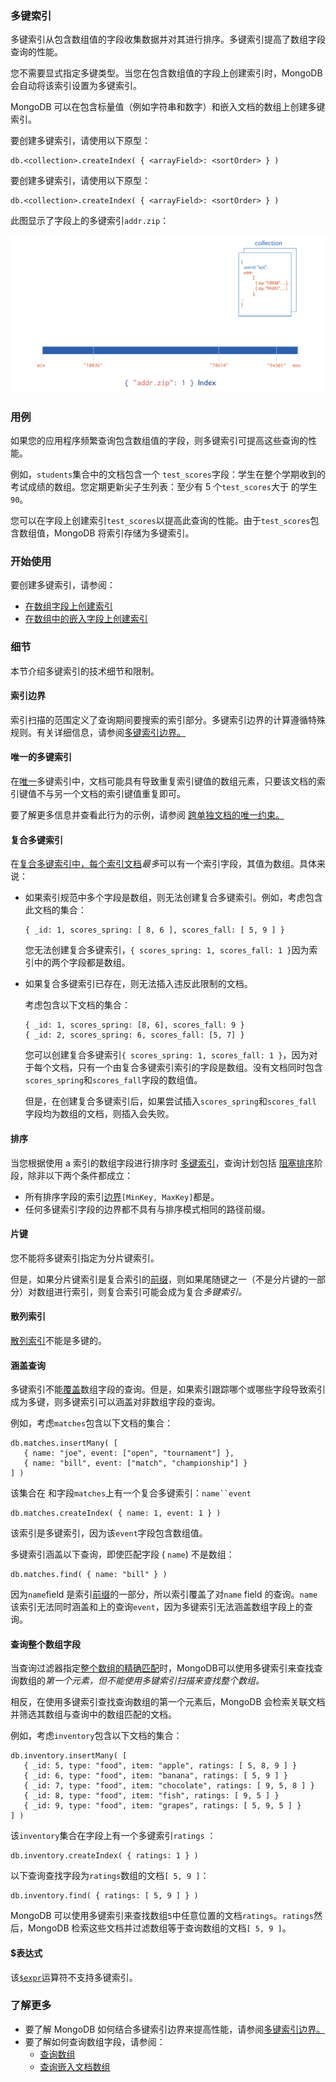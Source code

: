 ### 多键索引

多键索引从包含数组值的字段收集数据并对其进行排序。多键索引提高了数组字段查询的性能。

您不需要显式指定多键类型。当您在包含数组值的字段上创建索引时，MongoDB 会自动将该索引设置为多键索引。

MongoDB 可以在包含标量值（例如字符串和数字）和嵌入文档的数组上创建多键索引。

要创建多键索引，请使用以下原型：

```
db.<collection>.createIndex( { <arrayField>: <sortOrder> } )
```

要创建多键索引，请使用以下原型：

```
db.<collection>.createIndex( { <arrayField>: <sortOrder> } )
```

此图显示了字段上的多键索引`addr.zip`：

![多键索引](../../images/Multikey-Indexes.png)

### 用例

如果您的应用程序频繁查询包含数组值的字段，则多键索引可提高这些查询的性能。

例如，`students`集合中的文档包含一个 `test_scores`字段：学生在整个学期收到的考试成绩的数组。您定期更新尖子生列表：至少有 5 个`test_scores`大于 的学生`90`。

您可以在字段上创建索引`test_scores`以提高此查询的性能。由于`test_scores`包含数组值，MongoDB 将索引存储为多键索引。

### 开始使用

要创建多键索引，请参阅：

- [在数组字段上创建索引](https://www.mongodb.com/docs/v7.0/core/indexes/index-types/index-multikey/create-multikey-index-basic/#std-label-index-create-multikey-scalar)
- [在数组中的嵌入字段上创建索引](https://www.mongodb.com/docs/v7.0/core/indexes/index-types/index-multikey/create-multikey-index-embedded/#std-label-index-create-multikey-embedded)

### 细节

本节介绍多键索引的技术细节和限制。

#### 索引边界

索引扫描的范围定义了查询期间要搜索的索引部分。多键索引边界的计算遵循特殊规则。有关详细信息，请参阅[多键索引边界。](https://www.mongodb.com/docs/v7.0/core/indexes/index-types/index-multikey/multikey-index-bounds/#std-label-indexes-multikey-bounds)

#### 唯一的多键索引

在[唯一](https://www.mongodb.com/docs/v7.0/core/index-unique/#std-label-index-type-unique)多键索引中，文档可能具有导致重复索引键值的数组元素，只要该文档的索引键值不与另一个文档的索引键值重复即可。

要了解更多信息并查看此行为的示例，请参阅 [跨单独文档的唯一约束。](https://www.mongodb.com/docs/v7.0/core/index-unique/#std-label-unique-separate-documents)

#### 复合多键索引

在[复合多键索引中，每个索引文档](https://www.mongodb.com/docs/v7.0/core/indexes/index-types/index-compound/#std-label-index-type-compound)*最多*可以有一个索引字段，其值为数组。具体来说：

- 如果索引规范中多个字段是数组，则无法创建复合多键索引。例如，考虑包含此文档的集合：

  ```
  { _id: 1, scores_spring: [ 8, 6 ], scores_fall: [ 5, 9 ] }
  ```

  您无法创建复合多键索引，`{ scores_spring: 1, scores_fall: 1 }`因为索引中的两个字段都是数组。

- 如果复合多键索引已存在，则无法插入违反此限制的文档。

  考虑包含以下文档的集合：

  ```
  { _id: 1, scores_spring: [8, 6], scores_fall: 9 }
  { _id: 2, scores_spring: 6, scores_fall: [5, 7] }
  ```

  您可以创建复合多键索引`{ scores_spring: 1, scores_fall: 1 }`，因为对于每个文档，只有一个由复合多键索引索引的字段是数组。没有文档同时包含`scores_spring`和`scores_fall`字段的数组值。

  但是，在创建复合多键索引后，如果尝试插入`scores_spring`和`scores_fall` 字段均为数组的文档，则插入会失败。

#### 排序

当您根据使用 a 索引的数组字段进行排序时 [多键索引](https://www.mongodb.com/docs/v7.0/core/indexes/index-types/index-multikey/#std-label-index-type-multikey)，查询计划包括 [阻塞排序](https://www.mongodb.com/docs/v7.0/reference/glossary/#std-term-blocking-sort)阶段，除非以下两个条件都成立：

- 所有排序字段的索引[边界](https://www.mongodb.com/docs/v7.0/core/indexes/index-types/index-multikey/multikey-index-bounds/#std-label-multikey-index-bounds-intersecting)`[MinKey, MaxKey]`都是。
- 任何多键索引字段的边界都不具有与排序模式相同的路径前缀。

#### 片键

您不能将多键索引指定为分片键索引。

但是，如果分片键索引是复合索引的[前缀](https://www.mongodb.com/docs/v7.0/core/indexes/index-types/index-compound/#std-label-compound-index-prefix)，则如果尾随键之一（不是分片键的一部分）对数组进行索引，则复合索引可能会成为复合*多键索引。*

#### 散列索引

[散列索引](https://www.mongodb.com/docs/v7.0/core/indexes/index-types/index-hashed/#std-label-index-type-hashed)不能是多键的。

#### 涵盖查询

多键索引不能[覆盖](https://www.mongodb.com/docs/v7.0/core/query-optimization/#std-label-covered-queries)数组字段的查询。但是，如果索引跟踪哪个或哪些字段导致索引成为多键，则多键索引可以涵盖对非数组字段的查询。

例如，考虑`matches`包含以下文档的集合：

```
db.matches.insertMany( [
   { name: "joe", event: ["open", "tournament"] },
   { name: "bill", event: ["match", "championship"] }
] )
```

该集合在 和字段`matches`上有一个复合多键索引：`name``event`

```
db.matches.createIndex( { name: 1, event: 1 } )
```

该索引是多键索引，因为该`event`字段包含数组值。

多键索引涵盖以下查询，即使匹配字段 ( `name`) 不是数组：

```
db.matches.find( { name: "bill" } )
```

因为`name`field 是索引[前缀](https://www.mongodb.com/docs/v7.0/core/indexes/index-types/index-compound/#std-label-compound-index-prefix)的一部分，所以索引覆盖了对`name` field 的查询。`name`该索引无法同时涵盖和上的查询`event`，因为多键索引无法涵盖数组字段上的查询。

#### 查询整个数组字段

当查询过滤器指定[整个数组的精确匹配](https://www.mongodb.com/docs/v7.0/tutorial/query-arrays/#std-label-array-match-exact)时，MongoDB可以使用多键索引来查找查询数组的*第一个元素，但不能使用多键索引扫描来查找整个数组。*

相反，在使用多键索引查找查询数组的第一个元素后，MongoDB 会检索关联文档并筛选其数组与查询中的数组匹配的文档。

例如，考虑`inventory`包含以下文档的集合：

```
db.inventory.insertMany( [
   { _id: 5, type: "food", item: "apple", ratings: [ 5, 8, 9 ] }
   { _id: 6, type: "food", item: "banana", ratings: [ 5, 9 ] }
   { _id: 7, type: "food", item: "chocolate", ratings: [ 9, 5, 8 ] }
   { _id: 8, type: "food", item: "fish", ratings: [ 9, 5 ] }
   { _id: 9, type: "food", item: "grapes", ratings: [ 5, 9, 5 ] }
] )
```

该`inventory`集合在字段上有一个多键索引`ratings` ：

```
db.inventory.createIndex( { ratings: 1 } )
```

以下查询查找字段为`ratings`数组的文档`[ 5, 9 ]`：

```
db.inventory.find( { ratings: [ 5, 9 ] } )
```

MongoDB 可以使用多键索引来查找数组`5`中任意位置的文档`ratings`。`ratings`然后，MongoDB 检索这些文档并过滤数组等于查询数组的文档`[ 5, 9 ]`。

#### $表达式

该[`$expr`](https://www.mongodb.com/docs/v7.0/reference/operator/query/expr/#mongodb-query-op.-expr)运算符不支持多键索引。

### 了解更多

- 要了解 MongoDB 如何结合多键索引边界来提高性能，请参阅[多键索引边界。](https://www.mongodb.com/docs/v7.0/core/indexes/index-types/index-multikey/multikey-index-bounds/#std-label-indexes-multikey-bounds)
- 要了解如何查询数组字段，请参阅：
  - [查询数组](https://www.mongodb.com/docs/v7.0/tutorial/query-arrays/#std-label-read-operations-arrays)
  - [查询嵌入文档数组](https://www.mongodb.com/docs/v7.0/tutorial/query-array-of-documents/#std-label-array-match-embedded-documents)